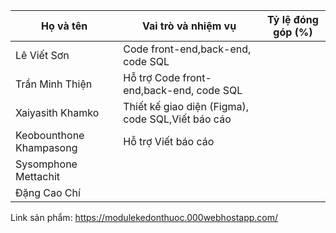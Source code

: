 
|         Họ và tên                | Vai trò và nhiệm vụ                                     | Tỷ lệ đóng góp (%) |
| -------------------------------- | --------------------------------------------------------| -------------------|
|   Lê Viết Sơn                    |Code front-end,back-end, code SQL                        |                    |
|   Trần Minh Thiện                |Hỗ trợ Code front-end,back-end, code SQL                 |                    |
|   Xaiyasith Khamko               |Thiết kế giao diện (Figma), code SQL,Viết báo cáo        |                    |
|   Keobounthone Khampasong        |Hỗ trợ Viết báo cáo                                      |                    |
|   Sysomphone Mettachit           |                                                         |                    |
|   Đặng Cao Chí                   |                                                         |                    |



Link sản phẩm: https://modulekedonthuoc.000webhostapp.com/


